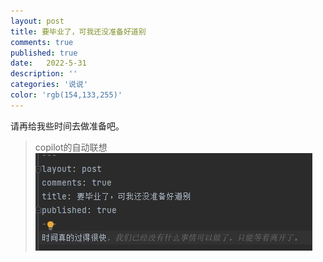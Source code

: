 ```yaml
---
layout: post
title: 要毕业了，可我还没准备好道别
comments: true
published: true
date:   2022-5-31
description: ''
categories: '说说'
color: 'rgb(154,133,255)'
---
```

请再给我些时间去做准备吧。

> copilot的自动联想
![](\image\2022-05\2022-05-31-004941.jpg)

